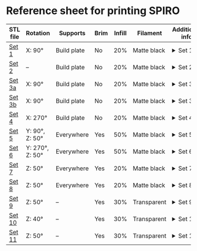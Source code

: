 # Reference sheet for printing SPIRO


| STL file                                                     | Rotation        | Supports    | Brim | Infill | Filament    | Additional info                                              |
| ------------------------------------------------------------ | --------------- | ----------- | ---- | ------ | ----------- | ------------------------------------------------------------ |
| [Set 1](https://github.com/AlyonaMinina/SPIRO.Hardware/raw/master/SPIRO%20hardware.%20stl%20files%20for%20printable%20sets/Set%2001.%20Alyona%20Minina.%202019.%20UHEI.stl)| X: 90°          | Build plate | No   | 20%    | Matte black | <details><summary>Set 1</summary><br/>[Slic3r image](https://raw.githubusercontent.com/AlyonaMinina/SPIRO/master/SPIRO%20hardware.%20stl%20files%20for%20printable%20sets/Screenshots%20of%20slic3r/set%2001.jpg) <br/><br/>**Components list:** <br/>1.	 Motor hub<br/>2.	 2x bearing guides<br/>3.	 1x bearing guide with the mount for the mini microswitch switch<br/>4.	 Mini microswitch house<br/>5.	 Mini microswitch pin (tiny dick)<br/>6.	 Holder for the vertical rail<br/>7.	 Holder for the LED frame rail<br/>8.	 2x bottom for a thumb screw<br/>9.	 2x cap for a thumb screw  <br/><br/>**PLA use**: 135 g <br/><br/>**Printing time:** 13 h</details> |
| [Set 2](https://github.com/AlyonaMinina/SPIRO.Hardware/raw/master/SPIRO%20hardware.%20stl%20files%20for%20printable%20sets/Set%202.%20Alyona%20Minina.%202019.%20UHEI.stl) | –               | Build plate | No   | 20%    | Matte black | <details><summary>Set 2</summary><br/>[Slic3r image](https://raw.githubusercontent.com/AlyonaMinina/SPIRO/master/SPIRO%20hardware.%20stl%20files%20for%20printable%20sets/Screenshots%20of%20slic3r/set%2002.jpg) <br/><br/>**Components list:** <br/>1.	 Borgs nest<br/>2.	 Lid for the birds nest<br/>3.	 Lid for the DC connector<br/>4.	 Holder for the SparkFun MOSFET power control kit  <br/><br/>**PLA use**: 210 g <br/><br/>**Printing time:** 18.5 h<br/></details> |
| [Set 3a](https://github.com/AlyonaMinina/SPIRO.Hardware/raw/master/SPIRO%20hardware.%20stl%20files%20for%20printable%20sets/Set%2003a.%20Alyona%20Minina.%202019.%20UHEI.stl) | X: 90°          | Build plate | No   | 20%    | Matte black | <details><summary>Set 3a</summary><br/>[Slic3r image](https://raw.githubusercontent.com/AlyonaMinina/SPIRO/master/SPIRO%20hardware.%20stl%20files%20for%20printable%20sets/Screenshots%20of%20slic3r/set%2003a.PNG) <br/><br/>**Components list:** <br/>1.	 Camera house for Arducam<br/>2.	 Lid for the camera house<br/>3.	 2x bottom for a thumb screw<br/>4.	 2x cap for a thumb screw<br/>5.	 Stabilizer for the camera<br/><br/>**PLA use**: 50 g <br/><br/>**Printing time:** 5 h<br/></details> |
| [Set 3b](https://github.com/AlyonaMinina/SPIRO.Hardware/raw/master/SPIRO%20hardware.%20stl%20files%20for%20printable%20sets/Set%2003b.%20Alyona%20Minina.%202019.%20UHEI.stl) | X: 90°          | Build plate | No   | 20%    | Matte black | <details><summary>Set 3b</summary><br/>[Slic3r image](https://raw.githubusercontent.com/AlyonaMinina/SPIRO/master/SPIRO%20hardware.%20stl%20files%20for%20printable%20sets/Screenshots%20of%20slic3r/set%2003b.jpg) <br/><br/>**Components list:** <br/>1.	 Camera house for pi camera<br/>2.	 Lid for the camera house<br/>3.	 2x bottom for a thumb screw<br/>4.	 2x cap for a thumb screw<br/>5.	 Stabilizer for the camera<br/>6.	 Focusing tool <br/><br/>**PLA use**: 25 g <br/><br/>**Printing time:** 3 h<br/></details> |
| [Set 4](https://github.com/AlyonaMinina/SPIRO.Hardware/raw/master/SPIRO%20hardware.%20stl%20files%20for%20printable%20sets/Set%2004.%20Alyona%20Minina.%202019.%20UHEI.stl) | X: 270°         | Build plate | No   | 20%    | Matte black | <details><summary>Set 4</summary><br/>[Slic3r image](https://raw.githubusercontent.com/AlyonaMinina/SPIRO/master/SPIRO%20hardware.%20stl%20files%20for%20printable%20sets/Screenshots%20of%20slic3r/set%2004.jpg) <br/><br/>**Components list:** <br/>1. Cube. The rotating stage with holder for Petri plates <br/><br/>**PLA use**: 380 g <br/><br/>**Printing time:** 28.5 h<br/></details> |
| [Set 5](https://github.com/AlyonaMinina/SPIRO.Hardware/raw/master/SPIRO%20hardware.%20stl%20files%20for%20printable%20sets/Set%2005.%20Alyona%20Minina.%202019.%20UHEI.stl) | Y: 90°, Z: 50°  | Everywhere  | Yes  | 50%    | Matte black | <details><summary>Set 5</summary><br/>[Slic3r image](https://raw.githubusercontent.com/AlyonaMinina/SPIRO/master/SPIRO%20hardware.%20stl%20files%20for%20printable%20sets/Screenshots%20of%20slic3r/set%2005.jpg) <br/><br/>**Components list:** <br/>1. The right half of the light screen<br/><br/>**PLA use**: 260 g <br/><br/>**Printing time:** 23 h<br/><br/>**Notes:** Please ignore messages about toolpath being detected outside the perimeter.</details> |
| [Set 6](https://github.com/AlyonaMinina/SPIRO.Hardware/raw/master/SPIRO%20hardware.%20stl%20files%20for%20printable%20sets/Set%2006.%20Alyona%20Minina.%202019.%20UHEI.stl) | Y: 270°, Z: 50° | Everywhere  | Yes  | 50%    | Matte black | <details><summary>Set 6</summary><br/>[Slic3r image](https://raw.githubusercontent.com/AlyonaMinina/SPIRO/master/SPIRO%20hardware.%20stl%20files%20for%20printable%20sets/Screenshots%20of%20slic3r/set%2006.jpg) <br/><br/>**Components list:** <br/>1. The left half of the light screen  <br/><br/>**PLA use**: 230 g <br/><br/>**Printing time:** 20.5 h<br/><br/>**Notes:** Please ignore messages about toolpath being detected outside the perimeter.</details> |
| [Set 7](https://github.com/AlyonaMinina/SPIRO.Hardware/raw/master/SPIRO%20hardware.%20stl%20files%20for%20printable%20sets/Set%2007.%20Alyona%20Minina.%202019.%20UHEI.stl) | Z: 50°          | Everywhere  | Yes  | 20%   | Matte black | <details><summary>Set 7</summary><br/>[Slic3r image](https://raw.githubusercontent.com/AlyonaMinina/SPIRO/master/SPIRO%20hardware.%20stl%20files%20for%20printable%20sets/Screenshots%20of%20slic3r/set%2007.jpg) <br/><br/>**Components list:** <br/>1. The right half of the LED frame  <br/><br/>**PLA use**: 140 g <br/><br/>**Printing time:** 14 h<br/><br/>**Notes:** Please ignore messages about toolpath being detected outside the perimeter.</details> |
| [Set 8](https://github.com/AlyonaMinina/SPIRO.Hardware/raw/master/SPIRO%20hardware.%20stl%20files%20for%20printable%20sets/Set%2008.%20Alyona%20Minina.%202019.%20UHEI.stl) | Z: 50°          | Everywhere  | Yes  | 20%    | Matte black | <details><summary>Set 8</summary><br/>[Slic3r image](https://raw.githubusercontent.com/AlyonaMinina/SPIRO/master/SPIRO%20hardware.%20stl%20files%20for%20printable%20sets/Screenshots%20of%20slic3r/set%2008.jpg) <br/><br/>**Components list:** <br/>1. The left half of the LED frame <br/><br/>**PLA use**: 130 g <br/><br/>**Printing time:** 12.5 h<br/><br/>**Notes:** Please ignore messages about toolpath being detected outside the perimeter.</details> |
| [Set 9](https://github.com/AlyonaMinina/SPIRO.Hardware/raw/master/SPIRO%20hardware.%20stl%20files%20for%20printable%20sets/Set%2009.%20Alyona%20Minina.%202019.%20UHEI.stl) | Z: 50°          | –           | Yes  | 30%    | Transparent | <details><summary>Set 9</summary><br/>[Slic3r image](https://raw.githubusercontent.com/AlyonaMinina/SPIRO/master/SPIRO%20hardware.%20stl%20files%20for%20printable%20sets/Screenshots%20of%20slic3r/set%2009.jpg) <br/><br/>**Components list:** <br/>1.	 Left diffusor<br/>2.	 Bottom left diffusor<br/>3.	 Bottom right diffusor<br/><br/>**PLA use**: 35 g <br/><br/>**Printing time:** 2.5 h<br/></details> |
| [Set 10](https://github.com/AlyonaMinina/SPIRO.Hardware/raw/master/SPIRO%20hardware.%20stl%20files%20for%20printable%20sets/Set%2010.%20Alyona%20Minina.%202019.%20UHEI.stl) | Z: 40°          | –           | Yes  | 30%    | Transparent | <details><summary>Set 10</summary><br/>[Slic3r image](https://raw.githubusercontent.com/AlyonaMinina/SPIRO/master/SPIRO%20hardware.%20stl%20files%20for%20printable%20sets/Screenshots%20of%20slic3r/set%2010.jpg) <br/><br/>**Components list:** <br/>1. Top diffusor <br/><br/>**PLA use**: 20 g <br/><br/>**Printing time:** 1.5 h<br/></details> |
| [Set 11](https://github.com/AlyonaMinina/SPIRO.Hardware/raw/master/SPIRO%20hardware.%20stl%20files%20for%20printable%20sets/Set%2011.%20Alyona%20Minina.%202019.%20UHEI.stl) | Z: 50°          | –           | Yes  | 30%    | Transparent | <details><summary>Set 11</summary><br/>[Slic3r image](https://raw.githubusercontent.com/AlyonaMinina/SPIRO/master/SPIRO%20hardware.%20stl%20files%20for%20printable%20sets/Screenshots%20of%20slic3r/set%2011.jpg) <br/><br/>**Components list:** <br/>1. Right diffusor<br/><br/>**PLA use**: 20 g <br/><br/>**Printing time:** 1.4 h<br/></details> |


